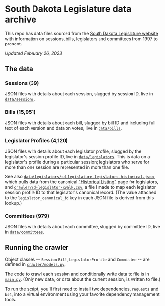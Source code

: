 # South Dakota Legislature data archive
This repo has data files sourced from the [South Dakota Legislature website](https://sdlegislature.gov/) with information on sessions, bills, legislators and committees from 1997 to present.

_Updated February 26, 2023_

## The data

### Sessions (39)
JSON files with details about each session, slugged by session ID, live in [`data/sessions`](data/sessions).

### Bills (15,951)
JSON files with details about each bill, slugged by bill ID and including full text of each version and data on votes, live in [`data/bills`](data/bills).

### Legislator Profiles (4,120)
JSON files with details about each legislator profile, slugged by the legislator's session profile ID, live in [`data/legislators`](data/legislators). This is data on a legislator's profile during a particular session; legislators who serve for more than one session are represented in more than one file.

See also [`data/legislators/sd-legislature-legislators-historical.json`](data/legislators/sd-legislature-legislators-historical.json), which pulls data from the canonical ["Historical Listing"](https://sdlegislature.gov/Legislators/Historical) page for legislators, and [`crawler/sd-legislator-xwalk.csv`](crawler/sd-legislator-xwalk.csv), a file I made to map each legislator session profile ID to that legislator's canonical record. (The value attached to the `legislator_canonical_id` key in each JSON file is derived from this lookup.)

### Committees (979)
JSON files with details about each committee, slugged by committee ID, live in [`data/committees`](data/committees).

## Running the crawler
Object classes -- `Session` `Bill`, `LegislatorProfile` and `Committee` -- are defined in [`crawler/models.py`](crawler/models.py).

The code to crawl each session and conditionally write data to file is in [`main.py`](crawler/main.py). (Only new data, or data about the current session, is written to file.)

To run the script, you'll first need to install two dependencies, `requests` and `bs4`, into a virtual environment using your favorite dependency management tools.